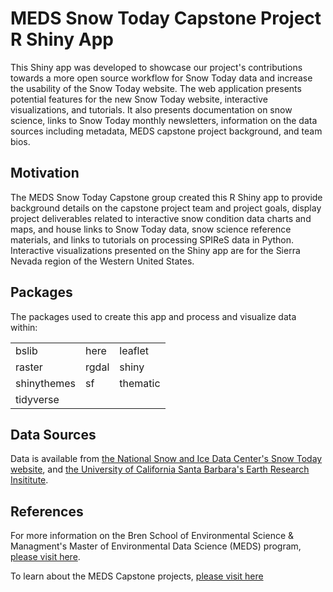 # MEDS Snow Today Capstone Project R Shiny App

This Shiny app was developed to showcase our project's contributions towards a more open source workflow for Snow Today data and increase the usability of the Snow Today website. The web application presents potential features for the new Snow Today website, interactive visualizations, and tutorials. It also presents documentation on snow science, links to Snow Today monthly newsletters, information on the data sources including metadata, MEDS capstone project background, and team bios.

## Motivation

The MEDS Snow Today Capstone group created this R Shiny app to provide background details on the capstone project team and project goals, display project deliverables related to interactive snow condition data charts and maps, and house links to Snow Today data, snow science reference materials, and links to tutorials on processing SPIReS data in Python. Interactive visualizations presented on the Shiny app are for the Sierra Nevada region of the Western United States.

## Packages

The packages used to create this app and process and visualize data within:

|            |            |                |
| ---------- | -----------| ---------------|
|  bslib     | here       |  leaflet       | 
|  raster    | rgdal      | shiny          | 
|  shinythemes | sf       | thematic       |
|  tidyverse |            |                |


## Data Sources

Data is available from [the National Snow and Ice Data Center's Snow Today website](https://nsidc.org/reports/snow-today), and [the University of California Santa Barbara's Earth Research Insititute](https://snow.ucsb.edu/index.php/remotely-sensed-products/).

## References

For more information on the Bren School of Environmental Science & Managment's Master of Environmental Data Science (MEDS) program, [please visit here](https://bren.ucsb.edu/masters-programs/master-environmental-data-science).

To learn about the MEDS Capstone projects, [please visit here](https://bren.ucsb.edu/masters-programs/master-environmental-data-science/meds-capstone-projects)
